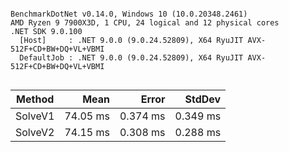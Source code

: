```

BenchmarkDotNet v0.14.0, Windows 10 (10.0.20348.2461)
AMD Ryzen 9 7900X3D, 1 CPU, 24 logical and 12 physical cores
.NET SDK 9.0.100
  [Host]     : .NET 9.0.0 (9.0.24.52809), X64 RyuJIT AVX-512F+CD+BW+DQ+VL+VBMI
  DefaultJob : .NET 9.0.0 (9.0.24.52809), X64 RyuJIT AVX-512F+CD+BW+DQ+VL+VBMI


```
| Method  | Mean     | Error    | StdDev   |
|-------- |---------:|---------:|---------:|
| SolveV1 | 74.05 ms | 0.374 ms | 0.349 ms |
| SolveV2 | 74.15 ms | 0.308 ms | 0.288 ms |

